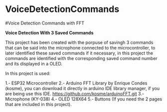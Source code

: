 # VoiceDetectionCommands

#Voice Detection Commands with FFT 

**Voice Detection With 3 Saved Commands**

This project has been created with the porpuse of savingh 3 commands that can be said into the microphone connected to the microcontroller, to later identified these saved commands if it necessary, in this project the commands are identified with the  corresponding saved command number and its displayed in a OLED.

In this project is used:

1.- ESP32 Microcontroller
2.- Arduino FFT Library by Enrique Condes (kosme), you can download it directly in arduino IDE library manager, if you are being use this IDE.
    https://github.com/kosme/arduinoFFT.git
3.- Microphone  (KY-038)
4.- OLED 128X64 
5.- Buttons (If you need the 2 pages that are included in this project).
